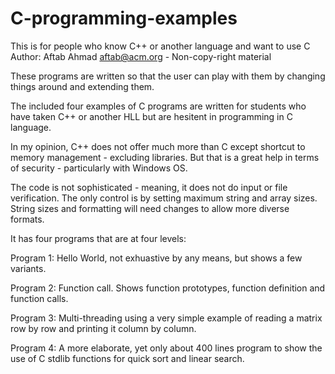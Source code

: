 # C-programming-examples
This is for people who know C++ or another language and want to use C
Author: Aftab Ahmad aftab@acm.org - Non-copy-right material

These programs are written so that the user can play with them by changing things around and extending them.

The included four examples of C programs are written for students who have taken C++ or another HLL but are hesitent in programming in C language.

In my opinion, C++ does not offer much more than C except shortcut to memory management - excluding libraries. But that is a great help in terms of security - particularly with Windows OS.

The code is not sophisticated - meaning, it does not do input or file verification. The only control is by setting maximum string and array sizes. String sizes and formatting will need changes to allow more diverse formats.

It has four programs that are at four levels:

Program 1: Hello World, not exhuastive by any means, but shows a few variants.

Program 2: Function call. Shows function prototypes, function definition and function calls.

Program 3: Multi-threading using a very simple example of reading a matrix row by row and printing it column by column.

Program 4: A more elaborate, yet only about 400 lines program to show the use of C stdlib functions for quick sort and linear search.
 
